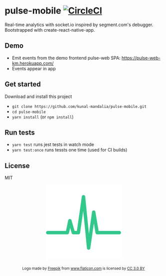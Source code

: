 # pulse-mobile [![CircleCI](https://circleci.com/gh/kunal-mandalia/pulse-mobile.svg?style=svg)](https://circleci.com/gh/kunal-mandalia/pulse-mobile)

Real-time analytics with socket.io inspired by segment.com's debugger. Bootstrapped with create-react-native-app.

## Demo
- Emit events from the demo frontend pulse-web SPA: https://pulse-web-km.herokuapp.com/
- Events appear in app

<!-- todo: insert app qr code -->

## Get started
Download and install this project
- `git clone https://github.com/kunal-mandalia/pulse-mobile.git`
- `cd pulse-mobile`
- `yarn install` (or `npm install`)

## Run tests
- `yarn test` runs jest tests in watch mode
- `yarn test:once` runs tessts one time (used for CI builds)

## License
MIT

<p align='center'>
  <img src="./assets/logo.png" alt="pulse mobile logo" width="240px"/>
</p>

<p align="center">
  <small align='center'>Logo made by <a href="http://www.freepik.com" title="Freepik">Freepik</a> from <a href="https://www.flaticon.com/" title="Flaticon">www.flaticon.com</a> is licensed by <a href="http://creativecommons.org/licenses/by/3.0/" title="Creative Commons BY 3.0" target="_blank">CC 3.0 BY</a></small>
</p>